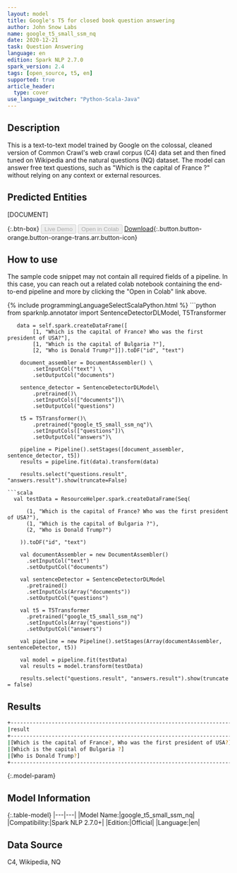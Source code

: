 ```yaml
---
layout: model
title: Google's T5 for closed book question answering
author: John Snow Labs
name: google_t5_small_ssm_nq
date: 2020-12-21
task: Question Answering
language: en
edition: Spark NLP 2.7.0
spark_version: 2.4
tags: [open_source, t5, en]
supported: true
article_header:
  type: cover
use_language_switcher: "Python-Scala-Java"
---
```


## Description

This is a text-to-text model trained by Google on the colossal, cleaned version of Common Crawl's web crawl corpus (C4) data set and then fined tuned on Wikipedia and the natural questions (NQ) dataset. The model can answer free text questions, such as "Which is the capital of France ?" without relying on any context or external resources.

## Predicted Entities

\[DOCUMENT]

{:.btn-box}
<button class="button button-orange" disabled>Live Demo</button>
<button class="button button-orange" disabled>Open in Colab</button>
[Download](https://s3.amazonaws.com/auxdata.johnsnowlabs.com/public/models/google_t5_small_ssm_nq_en_2.7.0_2.4_1608552073257.zip){:.button.button-orange.button-orange-trans.arr.button-icon}

## How to use

The sample code snippet may not contain all required fields of a pipeline. In this case, you can reach out a related colab notebook containing the end-to-end pipeline and more by clicking the "Open in Colab" link above.




<div class="tabs-box" markdown="1">
{% include programmingLanguageSelectScalaPython.html %}
```python
from sparknlp.annotator import SentenceDetectorDLModel, T5Transformer

       data = self.spark.createDataFrame([
            [1, "Which is the capital of France? Who was the first president of USA?"],
            [1, "Which is the capital of Bulgaria ?"],
            [2, "Who is Donald Trump?"]]).toDF("id", "text")

        document_assembler = DocumentAssembler() \
            .setInputCol("text") \
            .setOutputCol("documents")

        sentence_detector = SentenceDetectorDLModel\
            .pretrained()\
            .setInputCols(["documents"])\
            .setOutputCol("questions")

        t5 = T5Transformer()\
            .pretrained("google_t5_small_ssm_nq")\
            .setInputCols(["questions"])\
            .setOutputCol("answers")\

        pipeline = Pipeline().setStages([document_assembler, sentence_detector, t5])
        results = pipeline.fit(data).transform(data)

        results.select("questions.result", "answers.result").show(truncate=False)
```
```scala
  val testData = ResourceHelper.spark.createDataFrame(Seq(

      (1, "Which is the capital of France? Who was the first president of USA?"),
      (1, "Which is the capital of Bulgaria ?"),
      (2, "Who is Donald Trump?")

    )).toDF("id", "text")

    val documentAssembler = new DocumentAssembler()
      .setInputCol("text")
      .setOutputCol("documents")

    val sentenceDetector = SentenceDetectorDLModel
      .pretrained()
      .setInputCols(Array("documents"))
      .setOutputCol("questions")

    val t5 = T5Transformer
      .pretrained("google_t5_small_ssm_nq")
      .setInputCols(Array("questions"))
      .setOutputCol("answers")

    val pipeline = new Pipeline().setStages(Array(documentAssembler, sentenceDetector, t5))

    val model = pipeline.fit(testData)
    val results = model.transform(testData)

    results.select("questions.result", "answers.result").show(truncate = false)
```
</div>

## Results

```bash
+-------------------------------------------------------------------------------------------------------------+-----------------------------------------+
|result                                                                                                                 |result                                     |
+-------------------------------------------------------------------------------------------------------------+-----------------------------------------+
|[Which is the capital of France?, Who was the first president of USA?]|[Paris, George Washington]|
|[Which is the capital of Bulgaria ?]                                                              |[Sofia]                                     |
|[Who is Donald Trump?]                                                                                |[a United States citizen]      |
+------------------------------------------------------------------------------------------------------------+------------------------------------------+
```

{:.model-param}
## Model Information

{:.table-model}
|---|---|
|Model Name:|google_t5_small_ssm_nq|
|Compatibility:|Spark NLP 2.7.0+|
|Edition:|Official|
|Language:|en|

## Data Source

C4, Wikipedia, NQ